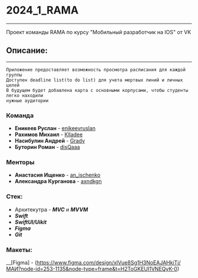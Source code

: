 # 2024_1_RAMA
___
Проект команды RAMA по курсу "Мобильный разработчик на IOS" от VK 
## Описание:
___
```
Приложение предоставляет возможность просмотра расписания для каждой группы
Доступен deadline list(to do list) для учета мертвых линий и личных целей
В будущем будет добавлена карта с основными корпусами, чтобы студенты легко находили
нужные аудитории
```
### Команда
* __Еникеев Руслан__  - [enikeevruslan](https://t.me/enikeevruslan)
* __Рахимов Михаил__ - [Klladee](https://t.me/Klladee)
* __Насибулин Андрей__ - [Grady](https://t.me/A_Grady)
* __Буторин Роман__ - [disQaaa](https://t.me/disQaaa)
### Менторы
* __Анастасия Ищенко__ - [an_ischenko](https://t.me/an_ischenko)
* __Александра Курганова__ - [axndkgn](https://t.me/axndkgn)
### Стек:
* Архитекутра - ___MVC___ и ___MVVM___
* ___Swift___
* ___SwiftUI/Uikit___
* ___Figma___
* ___Git___
### Макеты:
__[Figma] - (https://www.figma.com/design/xlVue8Sg1H3NoEAJAHkiTj/МАИ?node-id=253-1135&node-type=frame&t=H2ToGKEUI1VNEQyK-0)
